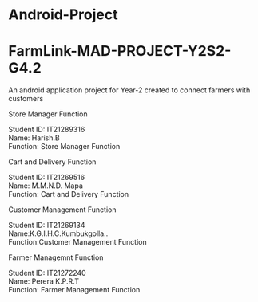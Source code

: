 # Android-Project

# FarmLink-MAD-PROJECT-Y2S2-G4.2

An android application project for Year-2 created to connect farmers with customers

Store Manager Function </br>

Student ID: IT21289316 </br>
Name: Harish.B  </br>
Function: Store Manager Function </br>

Cart and Delivery Function </br>

Student ID: IT21269516 </br>
Name: M.M.N.D. Mapa </br>
Function: Cart and Delivery Function </br>

Customer Management Function <br/>

Student ID: IT21269134 <br/>
Name:K.G.I.H.C.Kumbukgolla.. <br/>
Function:Customer Management Function <br/>

Farmer Managemnt Function <br/>

Student ID: IT21272240 <br/>
Name: Perera K.P.R.T <br/>
Function: Farmer Management Function <br/>
